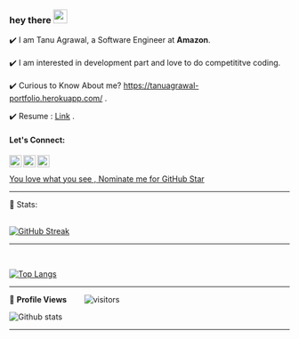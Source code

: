 
### hey there <img src="https://media.giphy.com/media/hvRJCLFzcasrR4ia7z/giphy.gif" width="25px">
 
✔️ I am Tanu Agrawal, a Software Engineer at **Amazon**.
<br><br>
✔️ I am interested in development part and love to do competititve coding.
<br><br>
✔️ Curious to Know About me? https://tanuagrawal-portfolio.herokuapp.com/ .

✔️ Resume : [Link](https://github.com/TanuAgrawal123/Resume/blob/master/tanu_agrawal_resume%20(2).pdf ) .
<br>

####  Let's Connect: 
 
<a href="https://www.instagram.com/me_tanu_agrawal/">
  <img align="left" alt="Tanu's Instagram" width="22px" src="https://raw.githubusercontent.com/hussainweb/hussainweb/main/icons/instagram.png" />
</a><a href="https://twitter.com/me_tanu_agrawal">
  <img align="left" alt="Tanu Agrawal | Twitter" width="22px" src="https://raw.githubusercontent.com/peterthehan/peterthehan/master/assets/twitter.svg" />
</a><a href="https://www.linkedin.com/in/tanuagrawal/">
  <img align="left" alt="Tanu's LinkedIN" width="22px" src="https://raw.githubusercontent.com/peterthehan/peterthehan/master/assets/linkedin.svg" />
</a>
<br>
<br>
<!--NOMINATION FOR STAR GIT LINK CODE-->
<a href="https://stars.github.com/nominate/">You love what you see , Nominate me for GitHub Star </a>

<hr>
 
 <!-- STATISTICS ABOUT PROFILE -->

 📶 Stats:<br><br>
 
 
<!--  CONTRIBUTION AND STREAK BLOCK -->
 [![GitHub Streak](https://github-readme-streak-stats.herokuapp.com/?user=TanuAgrawal123&currStreakNum=2FD3EB&fire=pink&sideLabels=F00&theme=nightowl)](https://git.io/streak-stats)       
         

---
 



<br>

<!--  TOP LANGUAGES STATISTICS -->
 [![Top Langs](https://github-readme-stats.vercel.app/api/top-langs/?username=TanuAgrawal123&theme=dark&layout=compact&align=right&width=40%)](https://github.com/anuraghazra/github-readme-stats)
 
 ---
 
<!--  PROFILES VIEWS -->
🌱 **Profile Views**&nbsp;&nbsp;&nbsp;&nbsp;&nbsp;&nbsp;&nbsp;
![visitors](https://profile-counter.glitch.me/TanuAgrawal123/count.svg?align=center)


<!-- GITHUB STATISTICS -->
 ![Github stats](https://github-readme-stats.vercel.app/api?username=TanuAgrawal123&theme=radical)  
 
 <hr>


